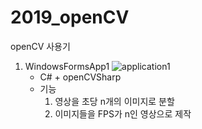 # 2019_openCV
 openCV 사용기

1. WindowsFormsApp1
![application1](./sample_image/application1.jpeg)
    - C# + openCVSharp
    - 기능
        1. 영상을 초당 n개의 이미지로 분할
        2. 이미지들을 FPS가 n인 영상으로 제작
